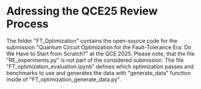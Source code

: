 # Adressing the QCE25 Review Process

The folder "FT_Optimization" contains the open-source code for the submission "Quantum Circuit Optimization for the Fault-Tolerance Era: Do We Have to Start from Scratch?" at the QCE 2025. Please note, that the file "RE_experiments.py" is not part of the considered submission. The file "FT_optimization_evaluation.ipynb" defines which optimization passes and benchmarks to use and generates the data with "generate_data" function inside of "FT_optimization_generate_data.py".
